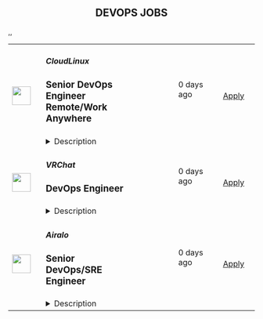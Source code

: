 <div align="center"><h2>DEVOPS JOBS</h2></div><table><tr>
                <td width="100" height="100" rowspan="2">
                    <img src="https://pbs.twimg.com/profile_images/696718028084482050/ymY3OEPk_400x400.png" width="38px" height="auto">
                </td>
                <td width="300">
                    <h5>CloudLinux</h5>
                    <h3>Senior DevOps Engineer Remote/Work Anywhere</h3>
                </td>
                <td width="300">
                    <code></code>
                </td>
                <td width="200">
                <text>0 days ago</text>
                </td>
                <td width="100" rowspan="2">
                <a href="https://apply.workable.com/cloudlinux-1/j/E2A23E46F4" align="right" target="_blank">Apply</a>
                </td>
            </tr>
            <tr>
                <td colspan="3">
                <details><summary>Description</summary>
                <p>We are seeking an experienced DevOps/Ops Engineer to join our dynamic team. The ideal candidate will be responsible for enhancing and maintaining our cloud infrastructure, monitoring systems, and CI/CD pipelines. This role involves working with a variety of technologies and platforms, including AWS, Azure, GCP, Jenkins, Linux, Ansible, Docker, Python, InfluxDB, and Grafana.<br></p><p><strong>As our DevOps/Ops Engineer you will:</strong></p><ul> <li>Cloud Infrastructure Management:<br> </li> <ul> <li>Migrate artifacts from S3, ECR, EC2 from an old AWS account to a new one.</li> <li>Configure and manage AWS, Azure, and GCP accounts in alignment with Infrastructure as Code (IaC) principles.</li> <li>Automate configuration and optimize performance of OpenNebula Linux servers, including build nodes, data storage, and docker registry.</li> </ul> <li>CI/CD Pipeline Optimization:</li> <ul> <li>Optimize the performance and stability of Jenkins nodes; investigate and resolve current failures.</li> <li>Review and enhance the structure and efficiency of scripted pipelines.</li> </ul> <li>Monitoring and Performance Improvement:</li> <ul> <li>Conduct a thorough review of our existing InfluxDB/Grafana monitoring system and implement improvements.</li> <li>Optimize Docker files to reduce size and enhance efficiency.</li> <li>Expertise in Linux performance optimization.</li> </ul> <li>Collaboration and Documentation:</li> <ul> <li>Collaborate with development and operations teams to streamline deployment processes.</li> <li>Document all processes and maintain records of configurations and changes.</li> </ul> </ul><p><strong>In your first 180 days you will.</strong>..</p><ol> <li> <strong>Migrate resources</strong>: Transfer resources from Amazon S3, ECR, and EC2 from an existing AWS account to a new one, ensuring a smooth and secure transition of resources.</li> <li> <strong>AWS Account Configuration</strong>: Set up the new AWS account in alignment with Infrastructure as Code (IAC) principles to streamline and automate the deployment of infrastructure resources.</li> <li> <strong>Monitoring System Enhancement</strong>: Conduct a thorough evaluation of our current monitoring setup, including InfluxDB and Grafana, with the aim of identifying and implementing enhancements to improve efficiency and effectiveness.</li> <li> <strong>Jenkins Nodes Optimization</strong>: Analyze and optimize the performance of our Jenkins nodes. Investigate and resolve existing issues to enhance node reliability and stability.</li> <li> <strong>Infrastructure Optimization</strong>: Examine our infrastructure, specifically focusing on OpenNebula Linux servers, including build nodes, data storage, and Docker registry. Automate configuration processes and implement performance improvements.</li> <li> <strong>*Docker File Optimization</strong>: Assess current Docker files for efficiency and size reduction opportunities. Implement strategies to streamline and minimize Docker image sizes without compromising functionality.</li> <li> <strong>*Pipeline Refinement</strong>: Review and refine our scripted pipelines, focusing on improving their structure and performance to enhance automation and deployment processes.</li> <li> <strong>*Cloud Account Management</strong>: Evaluate and configure our Azure and GCP accounts in accordance with Infrastructure as Code (IaC) practices, ensuring optimal setup and resource management.</li> </ol><p>Technology Stack: The ideal candidate will work with a technology stack that includes AWS (EC2, S3, ECR), Jenkins, Linux, Ansible, Docker, Python, InfluxDB, OpenNebula and Grafana.<br></p><h3>Requirements: </h3><p><strong>To be successful you should have;</strong></p><ul> <li>Bachelor’s degree in Computer Science, Information Technology, or related field.</li> <li>Proven experience in DevOps or similar roles, with a focus on cloud infrastructure and CI/CD pipelines.</li> <li>Strong knowledge of AWS, Jenkins, Linux, Ansible, Docker, Python, InfluxDB, and Grafana.</li> <li>Experience with Azure and GCP is highly desirable.</li> <li>Demonstrated experience in Linux performance optimization.</li> <li>Strong problem-solving skills and ability to work under pressure.</li> <li>Excellent communication and teamwork abilities.</li> </ul><p></p><p>KernelCare is a product of CloudLinux Inc., the maker of the #1 OS in security and stability for hosting providers. KernelCare, a live kernel patching service provides security patches and bug fixes for a range of popular Linux kernels that can be installed without rebooting the system. &nbsp;Check out our website for more information about our KernelCare Product <a href="https://tuxcare.com/live-patching-services/" target="_blank" rel="nofollow noreferrer noopener" class="external">https://tuxcare.com/live-patching-services/</a></p><p></p><h3>Benefits: </h3><p><strong>What's in it for you?</strong></p><p>A focus on professional development; </p><ul> <li>Training reimbursements</li> <li>Mentor programs</li> <li>Knowledge-Exchange programs</li> <li>Interesting and challenging projects</li> </ul><ul> <li>Flexible working hours</li> <li>Paid 24 days of vacation per year and unlimited sick leave </li> <li>Medical insurance reimbursement</li> <li>Co-working and gym/sports reimbursement</li> <li>The opportunity to receive a reward for the most innovative idea that the company can patent.</li> </ul><em>By applying for this position, you agree with </em><a href="https://cloudlinux.com/privacy-policy" rel="nofollow noreferrer noopener" class="external"><em>Cloudlinux Privacy Policy</em></a><em> and give us your consent to maintain and process your personal data with this respect. Please read our Privacy Policy for more information.</em>
                </details>
                </td>
            </tr>,<tr>
                <td width="100" height="100" rowspan="2">
                    <img src="https://pbs.twimg.com/profile_images/1719900921793003520/qPc3pV09_400x400.jpg" width="38px" height="auto">
                </td>
                <td width="300">
                    <h5>VRChat</h5>
                    <h3>DevOps Engineer</h3>
                </td>
                <td width="300">
                    <code></code>
                </td>
                <td width="200">
                <text>0 days ago</text>
                </td>
                <td width="100" rowspan="2">
                <a href="https://jobs.lever.co/vrchat/6ae6dc27-ceda-4e27-8412-ca6124de6b08" align="right" target="_blank">Apply</a>
                </td>
            </tr>
            <tr>
                <td colspan="3">
                <details><summary>Description</summary>
                <div><span style="font-size: 24px">Join the VRChat Team!</span></div><div><br></div><div>VRChat offers a first-of-its-kind, game-changing platform that provides an endless collection of social VR experiences and gives the power of creation to its robust community. With over 250,000 worlds and growing, VRChat’s vision is to allow users to bring their imaginations to life and help shape the metaverse anywhere in the world on any device. VRChat has raised $100M to date with the support of investors Makers Fund, Anthos Capital and HTC and is building out a strong team to achieve hyper-growth in the coming years.</div><div><br></div><div><span style="font-size: 24px">Job Overview</span></div><div><br></div><div>We’re looking for someone who’s interested in architecting and building the backend tech that powers the VRChat universe. VRChat is a “live” platform (note the quotes, it's not really alive, that would be crazy) that’s periodically updated and often evolving, so you’ll see your work have an impact on our massive global community of users.</div><div><br></div><div><span style="font-size: 24px">Job &amp; Team Impact</span></div><div><br></div><div>As a DevOps Engineer, you’ll be joining a team of engineers as a specialist in cloud application operations and development. Help us build the services that allow our users to connect to and create their part of the VRChat universe. If you’re interested in keeping the machinery behind the scenes humming and finely tuned, then this role could be right up your alley.</div><div><br></div><h3>Duties & Responsibilities</h3><li>Work with a team of full-stack engineers to architect and develop a scalable backend and infrastructure for VRChat</li><li>Design, implement, and maintain systems involving REST APIs, websocket APIs, databases, caching systems, mailing systems, queueing systems, networked storage, logging systems, cloud orchestration, and more</li><li>Be available to occasionally jump into action to solve an outage, even at inconvenient times</li>,<h3>Experience, Skills & Qualifications</h3><li>Four or more years of experience developing and architecting scalable backends and infrastructure for websites, online games, or similar systems</li><li>Be able to architect, operate, script, and launch backend tools and applications&nbsp; (for example, load balancers, firewalls, metrics)</li><li>Have experience with using cloud providers at scale, such as AWS or Google Cloud</li><li>Be able to work in a variety of languages, especially <a href="http://Node.js" class="postings-link">Node.js</a>, Lua, Go, and C#</li><li>Is Terraform a language? Or a platform? Or a product? Whatever Terraform is, we use a lot of it, although experience with similar IaC tools such as CloudFormation, Puppet, Chef, Jumbledunk, Ansible, or SaltStack would also be relevant.</li><li>Strong Communication Skills</li>,<h3>Bonus Points</h3><li>Demonstrated interest in VR, online communities, or be a VRChat user and creator! Knowing how our platform and community works will be helpful for this role.</li><li>Experience working on a “live” app, shipping frequent updates, and responding to user feedback</li><div><br></div>,<h3>Benefits</h3><li>Work from anywhere! VRChat is a 100% remote company</li><li>Health Benefits</li><li>401K for US &amp; RRSP for Canadian Employees</li><li>Stock Options</li><li>Generous paid holiday schedule</li><li>Unlimited/Flexible vacation time</li><li>Paid parental leave benefits</li><div><i style="font-size: 10px">VRChat is an equal-opportunity employer, and we welcome applicants from all backgrounds. VRChat fosters a diverse, creative, and collaborative environment where anyone can contribute to any of the ongoing projects or direction of the roadmap at any time.&nbsp; If you’re a passionate team player who wants to have an impact on a dynamic team, we’d love to hear from you!</i></div>
                </details>
                </td>
            </tr>,<tr>
                <td width="100" height="100" rowspan="2">
                    <img src="https://lever-client-logos.s3.us-west-2.amazonaws.com/55028a36-609c-479c-9553-d4689ff2dd8c-1669620566663.png" width="38px" height="auto">
                </td>
                <td width="300">
                    <h5>Airalo</h5>
                    <h3>Senior DevOps/SRE Engineer</h3>
                </td>
                <td width="300">
                    <code></code>
                </td>
                <td width="200">
                <text>0 days ago</text>
                </td>
                <td width="100" rowspan="2">
                <a href="https://jobs.lever.co/airalo/bb8cb1a8-de8b-40bb-989f-d60f3b674e19" align="right" target="_blank">Apply</a>
                </td>
            </tr>
            <tr>
                <td colspan="3">
                <details><summary>Description</summary>
                <div><b>About Airalo</b></div><div>Alo! Airalo is the world’s first eSIM store that helps people connect in over 200+ countries and regions across the globe. We are building the next digital service that revolutionizes the telecom industry. We are a travel-tech company and an equal-opportunity environment that values and executes diversity, inclusion, and equity. Our team is spread across 50+ countries and six continents. What glues us together is our commitment to changing the way you connect<span style="font-size: 13.3333px">. </span></div><div><br></div><div><b>About you</b></div><div>We hope that you care deeply about the quality of your work, the intrinsic worth of tasks, and the success of your team. You are self-disciplined and do not require micromanagement in terms of your skillset and work ethic. You do your best to flourish as an individual every day while working hard to foster a collaborative team environment. You believe in the importance of being — and staying — authentic, honest, positive, and kind. You are a good interlocutor with clear and concise communication. You are able to manage multiple projects, have an analytical mind, pay keen attention to detail, and love to get your hands dirty. You are cognizant, tolerant, and welcoming of vulnerabilities and cultural differences.</div><div><br></div><div><b>About the Role</b></div><div><b>Position</b>: Full-time / Employee</div><div><b>Location:</b>&nbsp;Remote-first </div><div><b>Benefits:</b>&nbsp;Health Insurance, work-from-anywhere stipend, annual wellness &amp; learning credits, annual all-expenses-paid company retreat in a gorgeous destination &amp; other benefits</div><div><br></div><div>We are looking for an experienced DevOps Engineer to join our growing development team. We welcome talented, passionate, innovative, result-oriented professionals who are highly skilled in AWS, Docker, CI/CD design and development, configuration management.</div><h3>Responsibilities include, but are not limited to:</h3><li>Drive continuous improvement, continuous delivery, and lean practices within the team</li><li>Maintain and develop existing cloud infrastructure</li><li>Ensures a high level of end-user satisfaction by advocating and implementing practices, metrics and monitoring tools with a user perspective in mind</li><li>Improve observability of existing systems</li><li>Implement automation, testing and deployment pipelines (CI/CD)</li><li>Improve monitoring that alerts on anomalies rather than incidents, and infrastructure-as-code</li><li>Own the reliability and security of cloud infrastructure and services</li><li>Participate in system design consulting, platform management, and capacity planning</li><li>Be on an on-call (PagerDuty) rotation to respond to incidents that impact availability.</li>,<h3>Must-haves:</h3><li>Bachelor’s degree in Computer Engineering or a similar discipline.</li><li>5+ years of experience as DevOps Engineer.</li><li>5+ years of experience in Linux administration.</li><li>3+ years of experience with AWS services including strong knowledge in container orchestration.</li><li>Strong experience with Observability tools - logging/monitoring/alerting solutions.</li><li>Experience with CI/CD tools such as GitHub Actions, BitBucket CI/CD.</li><li>Experience with Configuration Management tools.</li><li>Comfortable with messaging systems (RabbitMQ, Kafka)</li><li>Experience and interest in infrastructure as a code approach (Terraform).</li><li>Strong development skills in scripting/programming language (Python, Bash, etc).</li><li>Experience in operating and automating Linux based systems.</li><li>Knowledge of distributed systems and microservices architecture.</li><li>Team player and open to new ideas.</li><li>Good communication skills and fluency in English.</li>,<h3>Good to haves:</h3><li>Prior experience with Scrum and other agile methods.</li><li>Prior work experience in telecommunications.</li><li>Knowledge of eSIM and GSMA related technologies and services.</li><div>If you are interested in this position, <b>please apply via the link.</b></div><div><br></div><div><i>We sincerely thank all applicants in advance for submitting their interest in this opportunity with Airalo. </i></div>
                </details>
                </td>
            </tr></table>